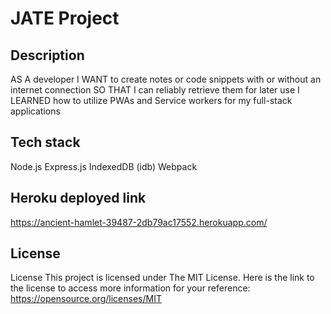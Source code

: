 # JATE Project

## Description

AS A developer I WANT to create notes or code snippets with or without an internet connection SO THAT I can reliably retrieve them for later use I LEARNED how to utilize PWAs and Service workers for my full-stack applications

## Tech stack

Node.js
Express.js
IndexedDB (idb)
Webpack

## Heroku deployed link

https://ancient-hamlet-39487-2db79ac17552.herokuapp.com/

## License

License This project is licensed under The MIT License. Here is the link to the license to access more information for your reference: https://opensource.org/licenses/MIT
